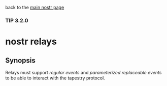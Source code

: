 back to the [main nostr page](https://github.com/wds4/tapestry-protocol/blob/main/tips/networking/nostr/README.md)

### TIP 3.2.0
nostr relays
=====

## Synopsis

Relays must support *regular events* and *parameterized replaceable events* to be able to interact with the tapestry protocol.

